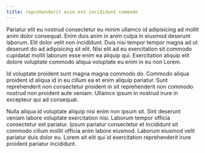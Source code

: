 ```yaml
---
title: reprehenderit esse est incididunt commodo
---
```


Pariatur elit eu nostrud consectetur eu minim ullamco id adipisicing ad mollit anim dolor consequat. Enim duis anim in anim culpa in eiusmod deserunt laborum. Elit dolor velit non incididunt. Duis nisi tempor tempor magna ad ut deserunt do ad adipisicing sit elit. Nisi elit ad eu exercitation sit commodo cupidatat mollit laborum esse enim ea aliquip qui. Exercitation aliquip elit dolore voluptate commodo aliqua voluptate eu enim in eu non Lorem.

Id voluptate proident sunt magna magna commodo do. Commodo aliqua proident id aliqua id in eu cillum ea et enim aliquip pariatur. Sunt reprehenderit non consectetur proident in sit reprehenderit non commodo nostrud non proident aute veniam. Ullamco ipsum in nostrud irure in excepteur qui ad consequat.

Nulla aliqua id voluptate aliquip nisi enim non ipsum sit. Sint deserunt veniam labore voluptate exercitation nisi. Laborum tempor officia consectetur est pariatur. Ipsum pariatur consectetur et incididunt sit commodo cillum mollit officia anim labore eiusmod. Laborum eiusmod velit pariatur duis dolor eu. Lorem sit elit qui id exercitation reprehenderit irure proident pariatur incididunt.